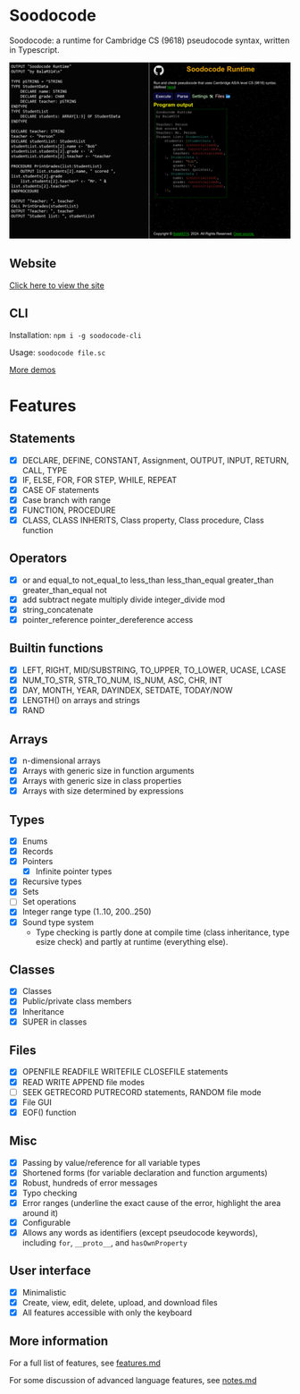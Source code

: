 # Soodocode

Soodocode: a runtime for Cambridge CS (9618) pseudocode syntax, written in Typescript.

[![Image of sample program](./programs/demos/main.png)](./programs/demos/main.sc)

## Website

[Click here to view the site](https://balam314.github.io/soodocode)

## CLI

Installation: `npm i -g soodocode-cli`

Usage: `soodocode file.sc`

[More demos](./programs/demos/demos.md)

# Features

## Statements
* [x] DECLARE, DEFINE, CONSTANT, Assignment, OUTPUT, INPUT, RETURN, CALL, TYPE
* [x] IF, ELSE, FOR, FOR STEP, WHILE, REPEAT
* [x] CASE OF statements
* [x] Case branch with range
* [x] FUNCTION, PROCEDURE
* [x] CLASS, CLASS INHERITS, Class property, Class procedure, Class function

## Operators
* [x] or and equal_to not_equal_to less_than less_than_equal greater_than greater_than_equal not
* [x] add subtract negate multiply divide integer_divide mod
* [x] string_concatenate
* [x] pointer_reference pointer_dereference access

## Builtin functions
* [x] LEFT, RIGHT, MID/SUBSTRING, TO_UPPER, TO_LOWER, UCASE, LCASE
* [x] NUM_TO_STR, STR_TO_NUM, IS_NUM, ASC, CHR, INT
* [x] DAY, MONTH, YEAR, DAYINDEX, SETDATE, TODAY/NOW
* [x] LENGTH() on arrays and strings
* [x] RAND

## Arrays
* [x] n-dimensional arrays
* [x] Arrays with generic size in function arguments
* [x] Arrays with generic size in class properties
* [x] Arrays with size determined by expressions

## Types
* [x] Enums
* [x] Records
* [x] Pointers
  * [x] Infinite pointer types
* [x] Recursive types
* [x] Sets
* [ ] Set operations
* [x] Integer range type (1..10, 200..250)
* [x] Sound type system
  * Type checking is partly done at compile time (class inheritance, type esize check) and partly at runtime (everything else).

## Classes
* [x] Classes
* [x] Public/private class members
* [x] Inheritance
* [x] SUPER in classes

## Files
* [x] OPENFILE READFILE WRITEFILE CLOSEFILE statements
* [x] READ WRITE APPEND file modes
* [ ] SEEK GETRECORD PUTRECORD statements, RANDOM file mode
* [x] File GUI
* [x] EOF() function

## Misc
* [x] Passing by value/reference for all variable types
* [x] Shortened forms (for variable declaration and function arguments)
* [x] Robust, hundreds of error messages
* [x] Typo checking
* [x] Error ranges (underline the exact cause of the error, highlight the area around it)
* [x] Configurable
* [x] Allows any words as identifiers (except pseudocode keywords), including `for`, `__proto__`, and `hasOwnProperty`

## User interface
* [x] Minimalistic
* [x] Create, view, edit, delete, upload, and download files
* [x] All features accessible with only the keyboard

## More information
For a full list of features, see [features.md](docs/features.md)

For some discussion of advanced language features, see [notes.md](docs/notes.md)
